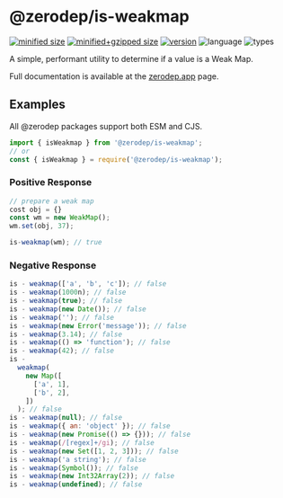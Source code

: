 # @zerodep/is-weakmap

[![minified size](https://img.shields.io/bundlephobia/min/@zerodep/is-weakmap?style=flat-square&color=blue)](https://bundlephobia.com/package/@zerodep/is-weakmap)
[![minified+gzipped size](https://img.shields.io/bundlephobia/minzip/@zerodep/is-weakmap?style=flat-square&color=blue)](https://bundlephobia.com/package/@zerodep/is-weakmap)
[![version](https://img.shields.io/npm/v/@zerodep/is-weakmap?style=flat-square&color=blue)](https://www.npmjs.com/package/@zerodep/is-weakmap)
![language](https://img.shields.io/badge/typescript-100%25-blue?style=flat-square)
![types](https://img.shields.io/badge/types-included-blue?style=flat-square)

A simple, performant utility to determine if a value is a Weak Map.

Full documentation is available at the [zerodep.app](http://zerodep.app/is/weakmap) page.

## Examples

All @zerodep packages support both ESM and CJS.

```javascript
import { isWeakmap } from '@zerodep/is-weakmap';
// or
const { isWeakmap } = require('@zerodep/is-weakmap');
```

### Positive Response

```javascript
// prepare a weak map
cost obj = {}
const wm = new WeakMap();
wm.set(obj, 37);

is-weakmap(wm); // true
```

### Negative Response

```javascript
is - weakmap(['a', 'b', 'c']); // false
is - weakmap(1000n); // false
is - weakmap(true); // false
is - weakmap(new Date()); // false
is - weakmap(''); // false
is - weakmap(new Error('message')); // false
is - weakmap(3.14); // false
is - weakmap(() => 'function'); // false
is - weakmap(42); // false
is -
  weakmap(
    new Map([
      ['a', 1],
      ['b', 2],
    ])
  ); // false
is - weakmap(null); // false
is - weakmap({ an: 'object' }); // false
is - weakmap(new Promise(() => {})); // false
is - weakmap(/[regex]+/gi); // false
is - weakmap(new Set([1, 2, 3])); // false
is - weakmap('a string'); // false
is - weakmap(Symbol()); // false
is - weakmap(new Int32Array(2)); // false
is - weakmap(undefined); // false
```
